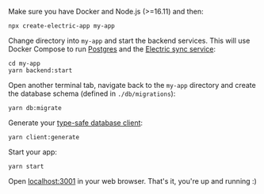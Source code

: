 Make sure you have Docker and Node.js (>=16.11) and then:

```shell
npx create-electric-app my-app
```

Change directory into `my-app` and start the backend services. This will use Docker Compose to run [Postgres](../usage/installation/postgres.md) and the [Electric sync service](../usage/installation/service.md):

```shell
cd my-app
yarn backend:start
```

Open another terminal tab, navigate back to the `my-app` directory and create the database schema (defined in `./db/migrations`):

```shell
yarn db:migrate
```

Generate your [type-safe database client](../usage/data-access/client.md):

```shell
yarn client:generate
```

Start your app:

```shell
yarn start
```

Open [localhost:3001](http://localhost:3001) in your web browser. That's it, you're up and running&nbsp;:)
